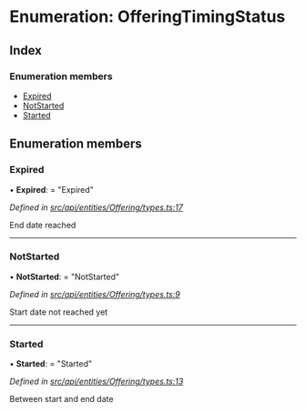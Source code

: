 # Enumeration: OfferingTimingStatus

## Index

### Enumeration members

* [Expired](offeringtimingstatus.md#expired)
* [NotStarted](offeringtimingstatus.md#notstarted)
* [Started](offeringtimingstatus.md#started)

## Enumeration members

###  Expired

• **Expired**: = "Expired"

*Defined in [src/api/entities/Offering/types.ts:17](https://github.com/PolymathNetwork/polymesh-sdk/blob/38ee8078/src/api/entities/Offering/types.ts#L17)*

End date reached

___

###  NotStarted

• **NotStarted**: = "NotStarted"

*Defined in [src/api/entities/Offering/types.ts:9](https://github.com/PolymathNetwork/polymesh-sdk/blob/38ee8078/src/api/entities/Offering/types.ts#L9)*

Start date not reached yet

___

###  Started

• **Started**: = "Started"

*Defined in [src/api/entities/Offering/types.ts:13](https://github.com/PolymathNetwork/polymesh-sdk/blob/38ee8078/src/api/entities/Offering/types.ts#L13)*

Between start and end date
